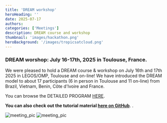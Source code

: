 ```yaml
---
title: 'DREAM workshop'
heroHeading: ''
date: 2025-07-17
authors:
categories: ['Meetings']
description: DREAM course and workshop
thumbnail: 'images/hackathon.png'
heroBackground: '/images/tropicsatcloud.png'
---
```




### DREAM worshop: July 16-17th, 2025 in Toulouse, France.

We were pleased to hold a DREAM course & workshop on July 16th and 17th 2025 in LEGOS/OMP, Toulouse and on-line!
We have introduced the DREAM model to about 17 participants (6 in person in Toulouse and  11 on-line) from Brazil, Vietnam, Benin, Côte d'Ivoire and France. 

You can browse the DETAILED PROGRAM [HERE](/images/2025-DREAMworkshop-prog-v1.pdf).

**You can also check out the tutorial material  [here on GitHub](https://github.com/dream-gcm/workshop-notebooks-2025)**.
.


![meeting_pic](/images/workshop_toulouseparticipants.jpg)
![meeting_pic](/images/workshop_onlineparticipants.png)


